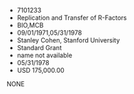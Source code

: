 * 7101233
* Replication and Transfer of R-Factors
* BIO,MCB
* 09/01/1971,05/31/1978
* Stanley Cohen, Stanford University
* Standard Grant
*   name not available
* 05/31/1978
* USD 175,000.00

NONE